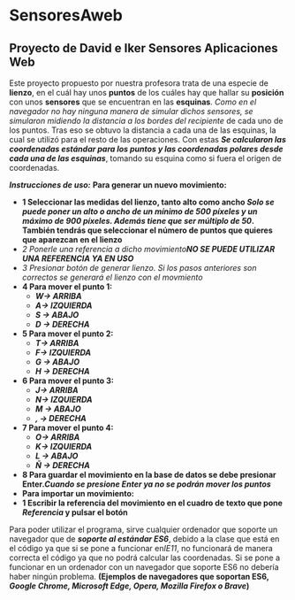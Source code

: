 # SensoresAweb
## Proyecto de David e Iker Sensores Aplicaciones Web
Este proyecto propuesto por nuestra profesora trata de una especie de **lienzo**, en el cuál hay unos **puntos** de los cuáles hay que hallar su **posición** con unos **sensores** que se encuentran en las **esquinas**. 
*Como en el navegador no hay ninguna manera de simular dichos sensores, se simularon midiendo la distancia a los bordes del recipiente* de cada uno de los puntos.
Tras eso se obtuvo la distancia a cada una de las esquinas, la cual se utilizó para el resto de las operaciones.
Con estas **_Se calcularon las coordenadas estándar para los puntos y las coordenadas polares desde cada una de las esquinas_**, tomando su esquina como si fuera el origen de coordenadas.

***Instrucciones de uso:***
**Para generar un nuevo movimiento:**
- **1 Seleccionar las medidas del lienzo, tanto alto como ancho _Solo se puede poner un alto o ancho de un mínimo de 500 píxeles y un máximo de 900 píxeles. Además tiene que ser múltiplo de 50_. También tendrás que seleccionar el número de puntos que quieres que aparezcan en el lienzo**
- *2 Ponerle una referencia a dicho movimiento**NO SE PUEDE UTILIZAR UNA REFERENCIA YA EN USO***
- *3 Presionar botón de generar lienzo. Si los pasos anteriores son correctos se generará el lienzo con el movmiento*
- **4 Para mover el punto 1:**
    - ***W-> ARRIBA***
    - ***A-> IZQUIERDA***
    - ***S -> ABAJO***
    - ***D -> DERECHA***
- **5 Para mover el punto 2:**
    - ***T-> ARRIBA***
    - ***F-> IZQUIERDA***
    - ***G -> ABAJO***
    - ***H -> DERECHA***
- **6 Para mover el punto 3:**
    - ***J-> ARRIBA***
    - ***N-> IZQUIERDA***
    - ***M -> ABAJO***
    - ***, -> DERECHA***
- **7 Para mover el punto 4:**
    - ***O-> ARRIBA***
    - ***K-> IZQUIERDA***
    - ***L -> ABAJO***
    - ***Ñ -> DERECHA***
- **8 Para guardar el movimiento en la base de datos se debe presionar Enter._Cuando se presione Enter ya no se podrán mover los puntos_**
- **Para importar un movimiento:**
- **1 Escribir la referencia del movimiento en el cuadro de texto que pone _Referencia_ y pulsar el botón**


Para poder utilizar el programa, sirve cualquier ordenador que soporte un navegador que de ***soporte al estándar ES6***, debido a la clase que está en el código ya que si se pone a funcionar en*IE11*, no funcionará de manera correcta el código ya que no podrá calcular las coordenadas. 
Si se pone a funcionar en un ordenador con un navegador que soporte ES6 no debería haber ningún problema. **(Ejemplos de navegadores que soportan ES6, _Google Chrome, Microsoft Edge, Opera, Mozilla Firefox o Brave_)**